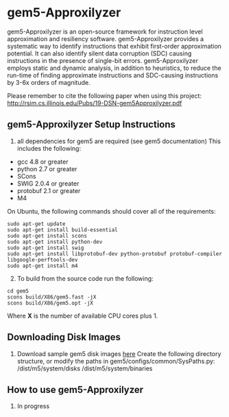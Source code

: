 # gem5-Approxilyzer

gem5-Approxilyzer is an open-source framework for instruction level approximation 
and resiliency software. gem5-Approxilyzer provides a systematic way to identify 
instructions that exhibit first-order approximation potential. It can also identify 
silent data corruption (SDC) causing instructions in the presence of single-bit errors. 
gem5-Approxilyzer employs static and dynamic analysis, in addition to heuristics, to reduce 
the run-time of finding approximate instructions and SDC-causing instructions by 3-6x 
orders of magnitude.

Please remember to cite the following paper when using this project:
http://rsim.cs.illinois.edu/Pubs/19-DSN-gem5Approxilyzer.pdf

## gem5-Approxilyzer Setup Instructions
1. all dependencies for gem5 are required (see gem5 documentation) This includes the following:

  * gcc 4.8 or greater
  * python 2.7 or greater
  * SCons
  * SWIG 2.0.4 or greater
  * protobuf 2.1 or greater
  * M4

   On Ubuntu, the following commands should cover all of the requirements:
   
```
sudo apt-get update
sudo apt-get install build-essential
sudo apt-get install scons
sudo apt-get install python-dev
sudo apt-get install swig
sudo apt-get install libprotobuf-dev python-protobuf protobuf-compiler libgoogle-perftools-dev
sudo apt-get install m4
```
2. To build from the source code run the following:
```
cd gem5
scons build/X86/gem5.fast -jX
scons build/X86/gem5.opt -jX
```

   Where **X** is the number of available CPU cores plus 1.  

## Downloading Disk Images
1. Download sample gem5 disk images [here](https://uofi.box.com/s/6h0ep96pbi5sexygmyobt778wyqfl3r6)
Create the following directory structure, or modify the paths in
gem5/configs/common/SysPaths.py: /dist/m5/system/disks
                            /dist/m5/system/binaries


## How to use gem5-Approxilyzer
1. In progress
